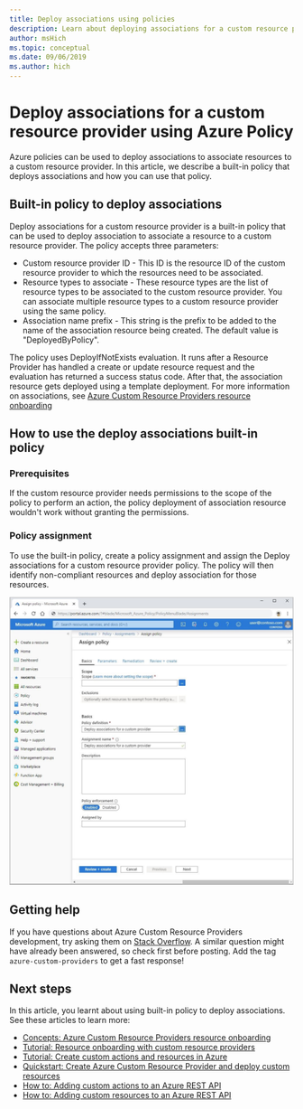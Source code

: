 ```yaml
---
title: Deploy associations using policies
description: Learn about deploying associations for a custom resource provider using Azure Policy service.
author: msHich
ms.topic: conceptual
ms.date: 09/06/2019
ms.author: hich
---
```


# Deploy associations for a custom resource provider using Azure Policy

Azure policies can be used to deploy associations to associate resources to a custom resource provider. In this article, we describe a built-in policy that deploys associations and how you can use that policy.

## Built-in policy to deploy associations

Deploy associations for a custom resource provider is a built-in policy that can be used to deploy association to associate a resource to a custom resource provider. The policy accepts three parameters:

- Custom resource provider ID - This ID is the resource ID of the custom resource provider to which the resources need to be associated.
- Resource types to associate - These resource types are the list of resource types to be associated to the custom resource provider. You can associate multiple resource types to a custom resource provider using the same policy.
- Association name prefix - This string is the prefix to be added to the name of the association resource being created. The default value is "DeployedByPolicy".

The policy uses DeployIfNotExists evaluation. It runs after a Resource Provider has handled a create or update resource request and the evaluation has returned a success status code. After that, the association resource gets deployed using a template deployment.
For more information on associations, see [Azure Custom Resource Providers resource onboarding](./concepts-resource-onboarding.md)

## How to use the deploy associations built-in policy 

### Prerequisites
If the custom resource provider needs permissions to the scope of the policy to perform an action, the policy deployment of association resource wouldn't work without granting the permissions.

### Policy assignment
To use the built-in policy, create a policy assignment and assign the Deploy associations for a custom resource provider policy. The policy will then identify non-compliant resources and deploy association for those resources.

![Assign built-in policy](media/concepts-built-in-policy/assign-builtin-policy-customprovider.png)

## Getting help

If you have questions about Azure Custom Resource Providers development, try asking them on [Stack Overflow](https://stackoverflow.com/questions/tagged/azure-custom-providers). A similar question might have already been answered, so check first before posting. Add the tag ```azure-custom-providers``` to get a fast response!

## Next steps

In this article, you learnt about using built-in policy to deploy associations. See these articles to learn more:

- [Concepts: Azure Custom Resource Providers resource onboarding](./concepts-resource-onboarding.md)
- [Tutorial: Resource onboarding with custom resource providers](./tutorial-resource-onboarding.md)
- [Tutorial: Create custom actions and resources in Azure](./tutorial-get-started-with-custom-providers.md)
- [Quickstart: Create Azure Custom Resource Provider and deploy custom resources](./create-custom-provider.md)
- [How to: Adding custom actions to an Azure REST API](./custom-providers-action-endpoint-how-to.md)
- [How to: Adding custom resources to an Azure REST API](./custom-providers-resources-endpoint-how-to.md)
